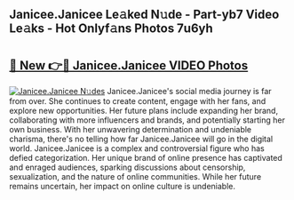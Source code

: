 ## Janicee.Janicee Le𝚊ked N𝚞de - Part-yb7 Video Le𝚊ks - Hot Onlyf𝚊ns Photos 7u6yh

# <h2><a href="http://ab74484.deff.icu/?id=Janicee.Janicee">🔗 New 👉🔴 Janicee.Janicee VIDEO Photos</a></h2>

[![Janicee.Janicee N𝚞des](https://i.imgur.com/rIISA9y.gif)](http://ab74484.deff.icu/?id=Janicee.Janicee)
Janicee.Janicee's social media journey is far from over. She continues to create content, engage with her fans, and explore new opportunities. Her future plans include expanding her brand, collaborating with more influencers and brands, and potentially starting her own business. With her unwavering determination and undeniable charisma, there's no telling how far Janicee.Janicee will go in the digital world. Janicee.Janicee is a complex and controversial figure who has defied categorization. Her unique brand of online presence has captivated and enraged audiences, sparking discussions about censorship, sexualization, and the nature of online communities. While her future remains uncertain, her impact on online culture is undeniable.
